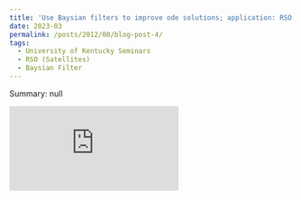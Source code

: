```yaml
---
title: 'Use Baysian filters to improve ode solutions; application: RSO (satellite) paths'
date: 2023-03
permalink: /posts/2012/08/blog-post-4/
tags:
  - University of Kentucky Seminars
  - RSO (Satellites)
  - Baysian Filter
---
```


Summary: null

<embed src="https://github.com/michaelraba/michaelraba.github.io/blob/main/files/paper1.pdf" type="application/pdf" />

